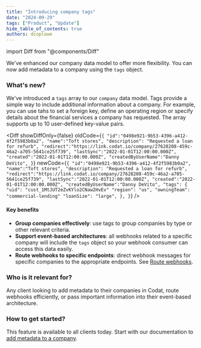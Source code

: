 ```yaml
---
title: "Introducing company tags"
date: "2024-09-29"
tags: ["Product", "Update"]
hide_table_of_contents: true
authors: dcoplowe
---
```


import Diff from "@components/Diff"

We've enhanced our company data model to offer more flexibility. You can now add metadata to a company using the `tags` object.

<!--truncate-->

### What's new?

We've introduced a `tags` array to our `company` data model. Tags provide a simple way to include additional information about a company. For example, you can use tahs to set a foreign key, define an operating region or specify details about the financial services a company has requested. The array supports up to 10 user-defined key-value pairs.

<Diff
  showDiffOnly={false}
  oldCode={`{
"id":"0498e921-9b53-4396-a412-4f2f5983b0a2",
"name":"Toft stores",
"description": "Requested a loan for refurb",
"redirect":"https://link.codat.io/company/27628208-459c-46a2-a705-5641ce25f739",
"lastSync":"2022-01-01T12:00:00.000Z",
"created":"2022-01-01T12:00:00.000Z",
"createdByUserName":"Danny DeVito",
}`}
  newCode={`{
"id":"0498e921-9b53-4396-a412-4f2f5983b0a2",
"name":"Toft stores",
"description": "Requested a loan for refurb",
"redirect":"https://link.codat.io/company/27628208-459c-46a2-a705-5641ce25f739",
"lastSync":"2022-01-01T12:00:00.000Z",
"created":"2022-01-01T12:00:00.000Z",
"createdByUserName":"Danny DeVito",
"tags": { 
    "uid": "cust_1MtJUT2eZvKYlo2CNaw2HvEv"
    "region": "us",
    "owningTeam": "commercial-lending"
    "loanSize": "large",
},
}`}
/>

#### Key benefits

- **Group companies effectively**: use tags to group companies by type or other relevant criteria.
- **Support event-based architectures**: all webhooks related to a specific company will include the `tags` object so your webhook consumer can access this data easily.
- **Route webhooks to specific endpoints**: direct webhook messages for specific companies to the appropriate endpoints. See [Route webhooks](/using-the-api/webhooks/create-consumer#route-webhooks).

### Who is it relevant for?

Any client looking to add metadata to their companies in Codat, route webhooks efficiently, or pass important information into their event-based architecture.

### How to get started?

This feature is available to all clients today. Start with our documentation to [add metadata to a company](/using-the-api/managing-companies#add-metadata-to-a-company).
